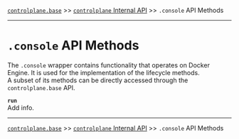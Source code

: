 [`controlplane.base`](../README.md) >> [`controlplane` Internal API](./CONTROLPLANE-BASE-INTERNAL-API.md) >> `.console` API Methods

-----

# `.console` API Methods

The `.console` wrapper contains functionality that operates on Docker Engine.
It is used for the implementation of the lifecycle methods.  
A subset of its methods can be directly accessed through the `controlplane.base` API.

__`run`__  
Add info.  

-----
[`controlplane.base`](../README.md) >> [`controlplane` Internal API](./CONTROLPLANE-BASE-INTERNAL-API.md) >> `.console` API Methods
